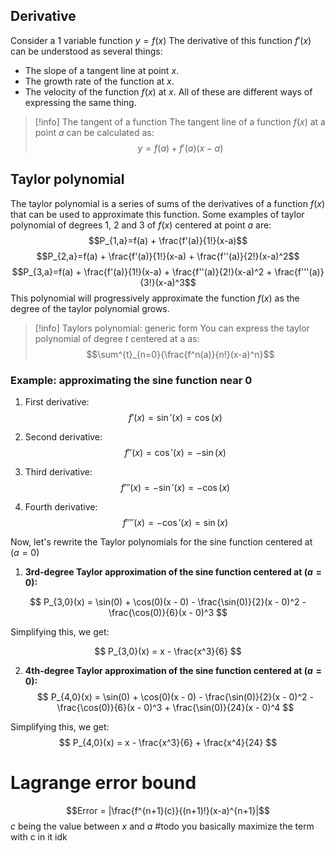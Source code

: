 ## Derivative
Consider a 1 variable function $y = f(x)$
The derivative of this function $f'(x)$ can be understood as several things:
- The slope of a tangent line at point $x$.
- The growth rate of the function at $x$.
- The velocity of the function $f(x)$ at $x$.
All of these are different ways of expressing the same thing.

>[!info] The tangent of a function
>The tangent line of a function $f(x)$ at a point $a$ can be calculated as:
>$$y=f(a) + f'(a)(x-a)$$

## Taylor polynomial
The taylor  polynomial is a series of sums of the derivatives of a function $f(x)$ that can be used to approximate this function.
Some examples of taylor polynomial of degrees 1, 2 and 3 of $f(x)$ centered at point $a$ are:
$$P_{1,a}=f(a) + \frac{f'(a)}{1!}(x-a)$$
$$P_{2,a}=f(a) + \frac{f'(a)}{1!}(x-a) + \frac{f''(a)}{2!}(x-a)^2$$
$$P_{3,a}=f(a) + \frac{f'(a)}{1!}(x-a) + \frac{f''(a)}{2!}(x-a)^2 + \frac{f'''(a)}{3!}(x-a)^3$$
This polynomial will progressively approximate the function $f(x)$ as the degree of the taylor polynomial grows.

>[!info] Taylors polynomial: generic form
>You can express the taylor polynomial of degree $t$ centered at a as:
>$$\sum^{t}_{n=0}{\frac{f^n(a)}{n!}(x-a)^n}$$ 

### Example: approximating the sine function near 0

1. First derivative:
$$
f'(x) = \sin'(x) = \cos(x)$$

2. Second derivative:
$$
f''(x) = \cos'(x) = -\sin(x)
$$

3. Third derivative:
$$
f'''(x) = -\sin'(x) = -\cos(x)
$$

4. Fourth derivative:
$$
f''''(x) = -\cos'(x) = \sin(x)
$$

Now, let's rewrite the Taylor polynomials for the sine function centered at $(a = 0)$

1. **3rd-degree Taylor approximation of the sine function centered at $(a = 0)$:**

$$
P_{3,0}(x) = \sin(0) + \cos(0)(x - 0) - \frac{\sin(0)}{2}(x - 0)^2 - \frac{\cos(0)}{6}(x - 0)^3
$$

Simplifying this, we get:

$$
P_{3,0}(x) = x - \frac{x^3}{6}
$$

2. **4th-degree Taylor approximation of the sine function centered at $(a = 0)$:**
$$
P_{4,0}(x) = \sin(0) + \cos(0)(x - 0) - \frac{\sin(0)}{2}(x - 0)^2 - \frac{\cos(0)}{6}(x - 0)^3 + \frac{\sin(0)}{24}(x - 0)^4
$$

Simplifying this, we get:
$$
P_{4,0}(x) = x - \frac{x^3}{6} + \frac{x^4}{24}
$$
# Lagrange error bound

$$Error = |\frac{f^{n+1}(c)}{(n+1)!}(x-a)^{n+1}|$$ $c$ being the value between $x$ and $a$
#todo you basically maximize the term with c in it idk